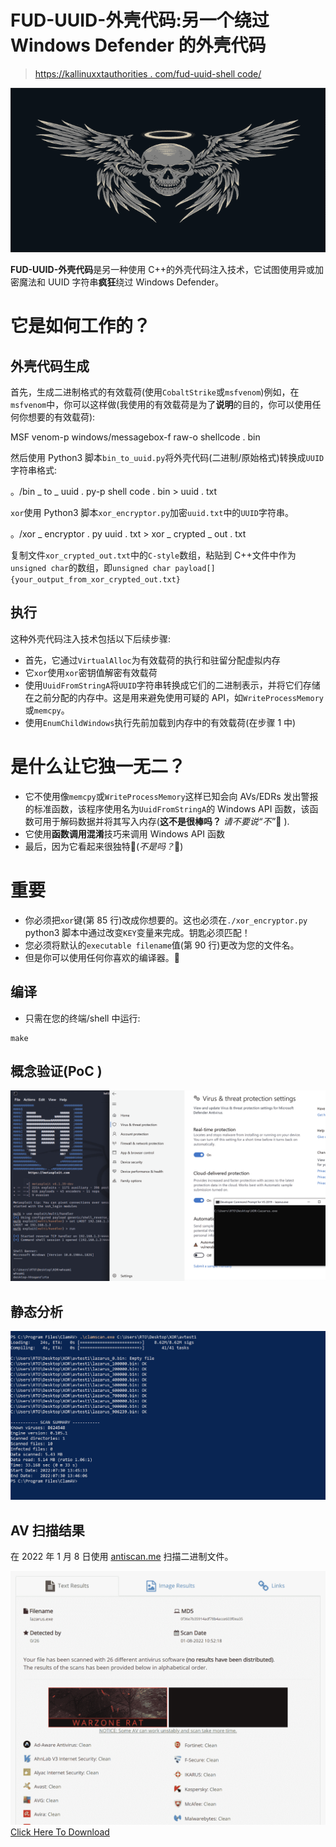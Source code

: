 # FUD-UUID-外壳代码:另一个绕过 Windows Defender 的外壳代码

> [https://kallinuxxtauthorities . com/fud-uuid-shell code/](https://kalilinuxtutorials.com/fud-uuid-shellcode/)

[![](img//efe93ff3c7f2a75e3d9f18d63ab98dca.png)](https://blogger.googleusercontent.com/img/b/R29vZ2xl/AVvXsEiaeALrehe_3iqrgf16SeiquqIZ_3fDtdm4toevIq2TQLgeSzqH5wHJvy7gpNOtD3H4EjRIspBCzalvzanw-be3iEiMw0qAXm9MpqqvSLq4r145Lsj4DY3b9mk7CtkTZ3ss2uHKwiRvmjOcTwK8Yg8I_OUuU_LHRfbasZ0xdbNda5zSxR8rAizuxlq5/s728/FUD-UUID-Shellcode.png)

**FUD-UUID-外壳代码**是另一种使用 C++的外壳代码注入技术，它试图使用异或加密魔法和 UUID 字符串**疯狂**绕过 Windows Defender。

# 它是如何工作的？

## 外壳代码生成

首先，生成二进制格式的有效载荷(使用`CobaltStrike`或`msfvenom`)例如，在`msfvenom`中，你可以这样做(我使用的有效载荷是为了**说明**的目的，你可以使用任何你想要的有效载荷):

MSF venom-p windows/messagebox-f raw-o shellcode . bin

然后使用 Python3 脚本`bin_to_uuid.py`将外壳代码(二进制/原始格式)转换成`UUID`字符串格式:

。/bin _ to _ uuid . py-p shell code . bin > uuid . txt

`xor`使用 Python3 脚本`xor_encryptor.py`加密`uuid.txt`中的`UUID`字符串。

。/xor _ encryptor . py uuid . txt > xor _ crypted _ out . txt

复制文件`xor_crypted_out.txt`中的`C-style`数组，粘贴到 C++文件中作为`unsigned char`的数组，即`unsigned char payload[]{your_output_from_xor_crypted_out.txt}`

## 执行

这种外壳代码注入技术包括以下后续步骤:

*   首先，它通过`VirtualAlloc`为有效载荷的执行和驻留分配虚拟内存
*   它`xor`使用`xor`密钥值解密有效载荷
*   使用`UuidFromStringA`将`UUID`字符串转换成它们的二进制表示，并将它们存储在之前分配的内存中。这是用来避免使用可疑的 API，如`WriteProcessMemory`或`memcpy`。
*   使用`EnumChildWindows`执行先前加载到内存中的有效载荷(在步骤 1 中)

# 是什么让它独一无二？

*   它不使用像`memcpy`或`WriteProcessMemory`这样已知会向 AVs/EDRs 发出警报的标准函数，该程序使用名为`UuidFromStringA`的 Windows API 函数，该函数可用于解码数据并将其写入内存(**这不是很棒吗？** *请不要说“不”*🙂 ).
*   它使用**函数调用混淆**技巧来调用 Windows API 函数
*   最后，因为它看起来很独特🙂(*不是吗？*🙂)

# 重要

*   你必须把`xor`键(第 85 行)改成你想要的。这也必须在`./xor_encryptor.py` python3 脚本中通过改变`KEY`变量来完成。钥匙必须匹配！
*   您必须将默认的`executable filename`值(第 90 行)更改为您的文件名。
*   但是你可以使用任何你喜欢的编译器。🙂

## 编译

*   只需在您的终端/shell 中运行:

```
make
```

## **概念验证(PoC )**

![](img//b25d814bf08bb10980103c05d6531bf2.png)

## 静态分析

![](img//28dd8301b21abe44d2604936f058b4af.png)

## AV 扫描结果

在 2022 年 1 月 8 日使用 [antiscan.me](https://antiscan.me/scan/new/result?id=3IYj6CtMq6h8) 扫描二进制文件。

![](img//4b111b7523c328261b144bba383ae413.png)[Click Here To Download](https://github.com/Bl4ckM1rror/FUD-UUID-Shellcode)